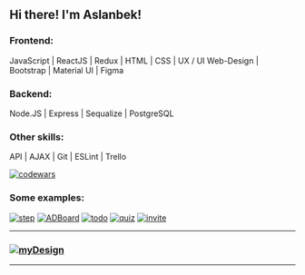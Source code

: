 ## Hi there! I'm Aslanbek!

### Frontend:
JavaScript | ReactJS | Redux | HTML | CSS | UX / UI Web-Design | Bootstrap | Material UI | Figma

### Backend:
Node.JS | Express | Sequalize | PostgreSQL

### Other skills:
API | AJAX | Git | ESLint | Trello

[![codewars](https://www.codewars.com/users/Pofigor/badges/large)](https://www.codewars.com/users/Pofigor) 

### Some examples:
[![step](https://user-images.githubusercontent.com/99525626/188272577-0bc0f1d8-effe-4a02-bd4b-b0d701e138d2.png)](https://pofigor.github.io/step-up-store/) 
[![ADBoard](https://user-images.githubusercontent.com/99525626/206294181-ffb0b035-80bb-4555-b6a2-cd0308ff22bf.png)](https://adboard.onrender.com/)
[![todo](https://user-images.githubusercontent.com/99525626/207455026-23d5593d-9652-475c-b455-98f69c13f258.png)](https://react-todo-list-umber.vercel.app/)
[![quiz](https://user-images.githubusercontent.com/99525626/188325884-301b2ba9-26f7-4eea-8753-ac5a4e8472df.png)](https://pofigor.github.io/quiz/) [![invite](https://user-images.githubusercontent.com/99525626/219741513-7b9c2eea-97be-4085-89ce-e513675f1235.png)](https://pofigor.github.io/users/)   
___
### [![myDesign](https://user-images.githubusercontent.com/99525626/219976790-d907f2fd-6c54-4083-a0f8-676416f308f6.png)](https://www.behance.net/Kaipaeff)
___



